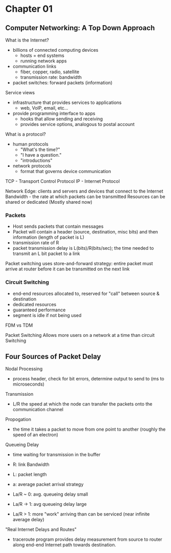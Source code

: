 # Chapter 01
## Computer Networking: A Top Down Approach
What is the Internet?
  - billions of connected computing devices
    - hosts = end systems
    - running network apps
  - communication links
    - fiber, copper, radio, satellite
    - transmission rate: bandwidth
  - packet switches: forward packets (information)

Service views
  - infrastructure that provides services to applications
    - web, VoIP, email, etc...
  - provide programming interface to apps
    - hooks that allow sending and receiving
    - provides service options, analogous to postal account

What is a protocol?
  - human protocols
    - "What's the time?"
    - "I have a question."
    - "introductions"
  - network protocols
    - format that governs device communication

TCP - Transport Control Protocol
IP - Internet Protocol

Network Edge: clients and servers and devices that connect to the Internet
Bandwidth - the rate at which packets can be transmitted
Resources can be shared or dedicated (Mostly shared now)

### Packets
- Host sends packets that contain messages
- Packet will contain a header (source, destination, misc bits) and then information  (length of packet is L)
- transmission rate of R
- packet transmission delay is L(bits)/R(bits/sec); the time needed to transmit an L bit packet to a link

Packet switching uses store-and-forward strategy: entire packet must arrive at router before it can be transmitted on the next link

### Circuit Switching
- end-end resources allocated to, reserved for "call" between source & destination
- dedicated resources
- guaranteed performance
- segment is idle if not being used

FDM vs TDM

Packet Switching Allows more users on a network at a time than circuit Switching

## Four Sources of Packet Delay
Nodal Processing
  - process header, check for bit errors, determine output to send to (ms to microseconds)

Transmission
  - L/R the speed at which the node can transfer the packets onto the communication channel

Propogation
  - the time it takes a packet to move from one point to another (roughly the speed of an electron)

Queueing Delay
  - time waiting for transmission in the buffer


  - R: link Bandwidth
  - L: packet length
  - a: average packet arrival strategy


  - La/R ~ 0: avg. queueing delay small
  - La/R -> 1: avg queueing delay large
  - La/R > 1: more "work" arriving than can be serviced (near infinite average delay)

"Real Internet Delays and Routes"
- traceroute program provides delay measurement from source to router along end-end Internet path towards destination.
